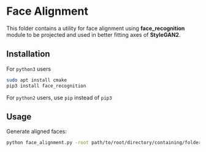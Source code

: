 # Face Alignment

This folder contains a utility for face alignment using **face_recognition** module to be projected and used in better fitting axes of **StyleGAN2**.

## Installation
For `python3` users 
```bash
sudo apt install cmake
pip3 install face_recognition
```
For `python2` users, use `pip` instead of `pip3`

## Usage

Generate aligned faces:
```bash
python face_alignment.py -root path/to/root/directory/containing/folders/each/contains/images/to/be/aligned
```

